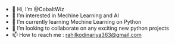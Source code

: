- 👋 Hi, I’m @CobaltWiz
- 👀 I’m interested in Mechine Learning and AI
- 🌱 I’m currently learning Mechine Learning on Python
- 💞️ I’m looking to collaborate on any exciting new python projects
- 📫 How to reach me : rahilkodinariya363@gmail.com

<!---
CobaltWiz/CobaltWiz is a ✨ special ✨ repository because its `README.md` (this file) appears on your GitHub profile.
You can click the Preview link to take a look at your changes.
--->
